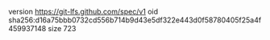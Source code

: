 version https://git-lfs.github.com/spec/v1
oid sha256:d16a75bbb0732cd556b714b9d43e5df322e443d0f58780405f25a4f459937148
size 723
